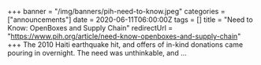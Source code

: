 +++
banner = "/img/banners/pih-need-to-know.jpeg"
categories = ["announcements"]
date = 2020-06-11T06:00:00Z
tags = []
title = "Need to Know: OpenBoxes and Supply Chain"
redirectUrl = "https://www.pih.org/article/need-know-openboxes-and-supply-chain"
+++
The 2010 Haiti earthquake hit, and offers of in-kind donations came pouring in overnight. 
The need was unthinkable, and ...

<!--more-->


